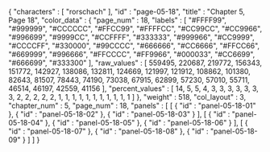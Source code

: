 {
  "characters" : [
    "rorschach"
  ],
  "id" : "page-05-18",
  "title" : "Chapter 5, Page 18",
  "color_data" : {
    "page_num" : 18,
    "labels" : [
      "#FFFF99",
      "#999999",
      "#CCCCCC",
      "#FFCC99",
      "#FFFFCC",
      "#CC99CC",
      "#CC9966",
      "#996699",
      "#9999CC",
      "#CCFFFF",
      "#333333",
      "#999966",
      "#CC9999",
      "#CCCCFF",
      "#330000",
      "#99CCCC",
      "#666666",
      "#CC6666",
      "#FFCC66",
      "#669999",
      "#996666",
      "#FFCCCC",
      "#FF9966",
      "#000033",
      "#CC6699",
      "#666699",
      "#333300"
    ],
    "raw_values" : [
      559495,
      220687,
      219772,
      156343,
      151772,
      142927,
      138086,
      132811,
      124669,
      121997,
      121912,
      108862,
      101380,
      82643,
      81507,
      78443,
      74190,
      73038,
      67915,
      62899,
      57230,
      57010,
      55711,
      46514,
      46197,
      42559,
      41156
    ],
    "percent_values" : [
      14,
      5,
      5,
      4,
      3,
      3,
      3,
      3,
      3,
      3,
      3,
      2,
      2,
      2,
      2,
      2,
      1,
      1,
      1,
      1,
      1,
      1,
      1,
      1,
      1,
      1,
      1
    ]
  },
  "weight" : 518,
  "col_layout" : 3,
  "chapter_num" : 5,
  "page_num" : 18,
  "panels" : [
    [
      {
        "id" : "panel-05-18-01"
      },
      {
        "id" : "panel-05-18-02"
      },
      {
        "id" : "panel-05-18-03"
      }
    ],
    [
      {
        "id" : "panel-05-18-04"
      },
      {
        "id" : "panel-05-18-05"
      },
      {
        "id" : "panel-05-18-06"
      }
    ],
    [
      {
        "id" : "panel-05-18-07"
      },
      {
        "id" : "panel-05-18-08"
      },
      {
        "id" : "panel-05-18-09"
      }
    ]
  ]
}
